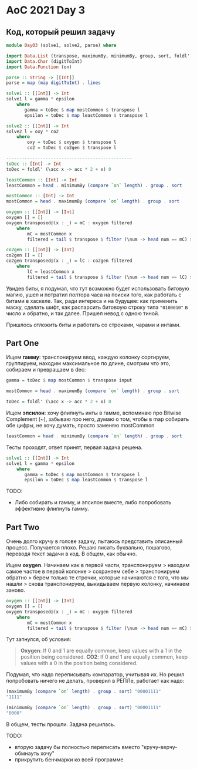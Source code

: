 # AoC 2021 Day 3

## Код, который решил задачу

```haskell
module Day03 (solve1, solve2, parse) where

import Data.List (transpose, maximumBy, minimumBy, group, sort, foldl')
import Data.Char (digitToInt)
import Data.Function (on)

parse :: String -> [[Int]]
parse = map (map digitToInt) . lines

solve1 :: [[Int]] -> Int
solve1 l = gamma * epsilon
    where
       gamma = toDec $ map mostCommon $ transpose l
       epsilon = toDec $ map leastCommon $ transpose l

solve2 :: [[Int]] -> Int
solve2 l = oxy * co2
    where
        oxy = toDec $ oxygen $ transpose l
        co2 = toDec $ co2gen $ transpose l

------------------------------------------------
toDec :: [Int] -> Int
toDec = foldl' (\acc x -> acc * 2 + x) 0

leastCommon :: [Int] -> Int
leastCommon = head . minimumBy (compare `on` length) . group . sort

mostCommon :: [Int] -> Int
mostCommon = head . maximumBy (compare `on` length) . group . sort

oxygen :: [[Int]] -> [Int]
oxygen [] = []
oxygen transposed@(x : _) = mC : oxygen filtered
    where
        mC = mostCommon x
        filtered = tail $ transpose $ filter (\num -> head num == mC) $ transpose transposed

co2gen :: [[Int]] -> [Int]
co2gen [] = []
co2gen transposed@(x : _) = lC : co2gen filtered
    where
        lC = leastCommon x
        filtered = tail $ transpose $ filter (\num -> head num == lC) $ transpose transposed
```

Увидев биты, я подумал, что тут возможно будет использовать битовую магию, ушел и потратил полтора часа на поиски того, как работать с битами в хаскеле. Так, ради интереса и на будущее: как применить маску, сделать шифт, как распарсить битовоую строку типа `"0100010"` в число и обратно, и так далее. Пришел невод с одною тиной.

Пришлось отложить биты и работать со строками, чарами и интами.

## Part One

Ищем **гамму**: транспонируем ввод, каждую колонку сортируем, группируем, находим максимальное по длине, смотрим что это, собираем и превращаем в dec:
```haskell
gamma = toDec $ map mostCommon $ transpose input

mostCommon = head . maximumBy (compare `on` length) . group . sort

toDec = foldl' (\acc x -> acc * 2 + x) 0
```

Ищем **эпсилон**: хочу флипнуть инты в гамме, вспоминаю про Bitwise Complement (~), забываю про него, думаю о том, чтобы в map собирать обе цифры, не хочу думать, просто заменяю mostCommon
```haskell
leastCommon = head . minimumBy (compare `on` length) . group . sort
```

Тесты проходят, ответ принят, первая задача решена.
```haskell
solve1 :: [[Int]] -> Int
solve1 l = gamma * epsilon
    where
       gamma = toDec $ map mostCommon $ transpose l
       epsilon = toDec $ map leastCommon $ transpose l
```

TODO:
- Либо собирать и гамму, и эпсилон вместе, либо попробовать эффективно флипнуть гамму.  

## Part Two

Очень долго кручу в голове задачу, пытаюсь представить описанный процесс. Получается плохо. Решаю писать буквально, пошагово, переводя текст задачи в код. В общем, как обычно.

Ищем **oxygen**. Начинаем как в первой части, транспонируем > находим самое частое в первой колонке > сохраняем себе > транспонируем обратно > берем только те строчки, которые начинаются с того, что мы нашли > снова транспонируем, выкидываем первую колонку, начинаем заново.

```haskell
oxygen :: [[Int]] -> [Int]
oxygen [] = []
oxygen transposed@(x : _) = mC : oxygen filtered
    where
        mC = mostCommon x
        filtered = tail $ transpose $ filter (\num -> head num == mC) $ transpose transposed
```

Тут запнулся, об условия: 
> **Oxygen**: If 0 and 1 are equally common, keep values with a 1 in the position being considered.
> **CO2**: If 0 and 1 are equally common, keep values with a 0 in the position being considered.

Подумал, что надо переписывать компаратор, учитывая их. Но решил попробовать ничего не делать, проверил в РЕПЛе, работает как надо:
```haskell
(maximumBy (compare `on` length) . group . sort) "00001111"
"1111"

(minimumBy (compare `on` length) . group . sort) "00001111"
"0000"
```

В общем, тесты прошли. Задача решилась.

TODO: 
- вторую задачу бы полностью переписать вместо "кручу-верчу-обмнауть хочу"
- прикрутить бенчмарки ко всей программе 